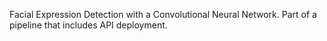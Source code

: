 Facial Expression Detection with a Convolutional Neural Network.
Part of a pipeline that includes API deployment.
